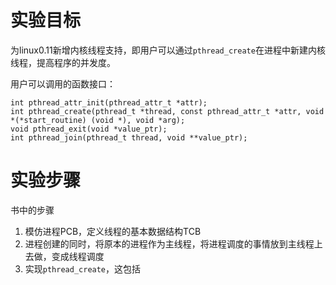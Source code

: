 # 实验目标
为linux0.11新增内核线程支持，即用户可以通过`pthread_create`在进程中新建内核线程，提高程序的并发度。

用户可以调用的函数接口：
```
int pthread_attr_init(pthread_attr_t *attr);
int pthread_create(pthread_t *thread, const pthread_attr_t *attr, void *(*start_routine) (void *), void *arg); 
void pthread_exit(void *value_ptr);
int pthread_join(pthread_t thread, void **value_ptr);
```
# 实验步骤
书中的步骤
1. 模仿进程PCB，定义线程的基本数据结构TCB
2. 进程创建的同时，将原本的进程作为主线程，将进程调度的事情放到主线程上去做，变成线程调度
3. 实现`pthread_create`，这包括

